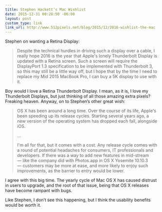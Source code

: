 ```yaml
---
title: Stephen Hackett’s Mac Wishlist
date: 2015-12-31 00:28:50 -06:00
layout: post
custom_type: link
link_url: http://www.512pixels.net/blog/2015/12/2016-wishlist-the-mac
---
```


Stephen on wanting a Retina Display:

> Despite the technical hurdles in driving such a display over a cable, I really hope 2016 is the year that Apple's lonely Thunderbolt Display is updated with a Retina screen. Such a screen will require the DisplayPort 1.3 specification to be implemented with Thunderbolt 3, so this may still be a little way off, but I hope that by the time I need to replace my Mid 2015 MacBook Pro, I can buy a 5K display to use with it.

Boy would I love a Retina Thunderbolt Display. I mean, as it is, I love my Thunderbolt Displays, but just thinking of all those amazing extra pixels? Freaking heaven. Anyway, on to Stephen’s other great wish:

> OS X has been around a long time. Over the course of its life, Apple's been speeding up its release cycles. Starting several years ago, a new version of the operating system has dropped each fall, alongside iOS.
>
> …
>
> I'm all for that, but it comes with a cost. Any release cycle comes with a round of potential headaches for consumers, IT professionals and developers. If there was a way to add new features in mid-stream — like the company did with Photos.app in OS X Yosemite 10.10.3 — customers may be more at ease, and more likely to enjoy such improvements, as the barrier to entry would be lower.

I agree with this big time. The yearly cycle of Mac OS X has caused distrust in users to upgrade, and the root of that issue, being that OS X releases have become rampant with bugs.

Like Stephen, I don’t see this happening, but I think the usability benefits would be worth it.
